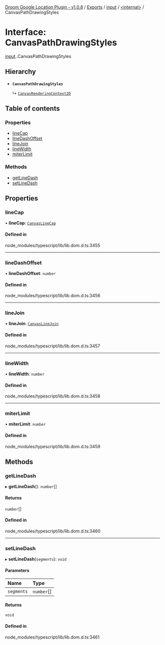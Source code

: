 [Droom Google Location Plugin - v1.0.8](../README.md) / [Exports](../modules.md) / [input](../modules/input.md) / [<internal\>](../modules/input._internal_.md) / CanvasPathDrawingStyles

# Interface: CanvasPathDrawingStyles

[input](../modules/input.md).[<internal>](../modules/input._internal_.md).CanvasPathDrawingStyles

## Hierarchy

- **`CanvasPathDrawingStyles`**

  ↳ [`CanvasRenderingContext2D`](input._internal_.CanvasRenderingContext2D.md)

## Table of contents

### Properties

- [lineCap](input._internal_.CanvasPathDrawingStyles.md#linecap)
- [lineDashOffset](input._internal_.CanvasPathDrawingStyles.md#linedashoffset)
- [lineJoin](input._internal_.CanvasPathDrawingStyles.md#linejoin)
- [lineWidth](input._internal_.CanvasPathDrawingStyles.md#linewidth)
- [miterLimit](input._internal_.CanvasPathDrawingStyles.md#miterlimit)

### Methods

- [getLineDash](input._internal_.CanvasPathDrawingStyles.md#getlinedash)
- [setLineDash](input._internal_.CanvasPathDrawingStyles.md#setlinedash)

## Properties

### lineCap

• **lineCap**: [`CanvasLineCap`](../modules/input._internal_.md#canvaslinecap)

#### Defined in

node_modules/typescript/lib/lib.dom.d.ts:3455

___

### lineDashOffset

• **lineDashOffset**: `number`

#### Defined in

node_modules/typescript/lib/lib.dom.d.ts:3456

___

### lineJoin

• **lineJoin**: [`CanvasLineJoin`](../modules/input._internal_.md#canvaslinejoin)

#### Defined in

node_modules/typescript/lib/lib.dom.d.ts:3457

___

### lineWidth

• **lineWidth**: `number`

#### Defined in

node_modules/typescript/lib/lib.dom.d.ts:3458

___

### miterLimit

• **miterLimit**: `number`

#### Defined in

node_modules/typescript/lib/lib.dom.d.ts:3459

## Methods

### getLineDash

▸ **getLineDash**(): `number`[]

#### Returns

`number`[]

#### Defined in

node_modules/typescript/lib/lib.dom.d.ts:3460

___

### setLineDash

▸ **setLineDash**(`segments`): `void`

#### Parameters

| Name | Type |
| :------ | :------ |
| `segments` | `number`[] |

#### Returns

`void`

#### Defined in

node_modules/typescript/lib/lib.dom.d.ts:3461

